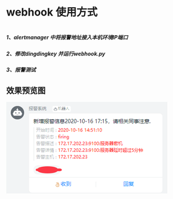 # webhook 使用方式
#
#

##### 1、alertmanager 中将报警地址接入本机环境IP端口
##### 2、修改dingdingkey  并运行webhook.py
##### 3、报警测试

## 效果预览图

![image](https://github.com/wangyufeng1995/webhook/blob/main/image/test.png)
